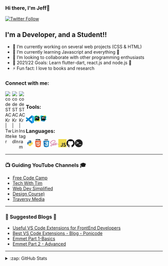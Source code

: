 ### Hi there, I'm Jeff👋

[![Twitter Follow](https://img.shields.io/twitter/follow/Theuri0411?color=1DA1F2&logo=twitter&style=for-the-badge)](https://twitter.com/intent/follow?original_referer=https%3A%2F%2Fgithub.com%2FTheuri0411&screen_name=Theuri0411)

## I'm a Developer, and a Student!!

- 🔭 I’m currently working on several web projects (CSS & HTML)
- 🌱 I’m currently learning Javascript and everything 🤣
- 👯 I’m looking to collaborate with other programming enthusiasts
- 🥅 2021/22 Goals: Learn flutter-dart, react.js and node.js 💪
- ⚡ Fun fact: I love to books and research

### Connect with me:

[<img align="left" alt="codeSTACKr | Twitter" width="22px" src="https://cdn.jsdelivr.net/npm/simple-icons@v3/icons/twitter.svg" />][twitter]
[<img align="left" alt="codeSTACKr | LinkedIn" width="22px" src="https://cdn.jsdelivr.net/npm/simple-icons@v3/icons/linkedin.svg" />][linkedin]
[<img align="left" alt="codeSTACKr | Instagram" width="22px" src="https://cdn.jsdelivr.net/npm/simple-icons@v3/icons/instagram.svg" />][instagram]

<br />

### Tools:

<img align="left" alt="Visual Studio Code" width="26px" src="https://raw.githubusercontent.com/github/explore/80688e429a7d4ef2fca1e82350fe8e3517d3494d/topics/visual-studio-code/visual-studio-code.png" />

<img align="left" alt="PyCharm" width="20px" src="pycharm.jpg" />

<img align="left" alt="WebStorm" width="20px" src="webstorm.jpg" />

<br />

### Languages:

<img align="left" alt="Python 3" width="26px" src="https://raw.githubusercontent.com/github/explore/80688e429a7d4ef2fca1e82350fe8e3517d3494d/topics/python/python.png" />
<img align="left" alt="HTML5" width="26px" src="https://raw.githubusercontent.com/github/explore/80688e429a7d4ef2fca1e82350fe8e3517d3494d/topics/html/html.png" />
<img align="left" alt="CSS3" width="26px" src="https://raw.githubusercontent.com/github/explore/80688e429a7d4ef2fca1e82350fe8e3517d3494d/topics/css/css.png" />
<img align="left" alt="Sass" width="26px" src="https://raw.githubusercontent.com/github/explore/80688e429a7d4ef2fca1e82350fe8e3517d3494d/topics/sass/sass.png" />
<img align="left" alt="JavaScript" width="26px" src="https://raw.githubusercontent.com/github/explore/80688e429a7d4ef2fca1e82350fe8e3517d3494d/topics/javascript/javascript.png" 
<img align="left" alt="Git" width="26px" src="https://raw.githubusercontent.com/github/explore/80688e429a7d4ef2fca1e82350fe8e3517d3494d/topics/git/git.png" />
<img align="left" alt="GitHub" width="26px" src="https://raw.githubusercontent.com/github/explore/78df643247d429f6cc873026c0622819ad797942/topics/github/github.png" />
<img align="left" alt="Terminal" width="26px" src="https://raw.githubusercontent.com/github/explore/80688e429a7d4ef2fca1e82350fe8e3517d3494d/topics/terminal/terminal.png" />

<br />
<br />

---

### 📺 Guiding YouTube Channels 🎓

<!-- YOUTUBE:START -->

- [Free Code Camp](https://www.youtube.com/c/Freecodecamp)
- [Tech With Tim](https://www.youtube.com/c/TechWithTim)
- [Web Dev Simplified](https://www.youtube.com/c/WebDevSimplified)
- [Design Course)](https://www.youtube.com/c/DesignCourse)
- [Traversy Media](https://www.youtube.com/c/TraversyMedia)
<!-- YOUTUBE:END -->

---

### 📕 Suggested Blogs 🦉

<!-- BLOG-POST-LIST:START -->

- [Useful VS Code Extensions for FrontEnd Developers](https://www.smashingmagazine.com/2021/05/useful-vs-code-extensions-web-developers/)
- [Best VS Code Extensions - Blog - Ponicode](https://www.ponicode.com/blog/best-extensions-for-vs-code)
- [Emmet Part 1-Basics](https://www.codestackr.com/blog/emmet-basics-part-1/)
- [Emmet Part 2 - Advanced](https://dev.to/codestackr/emmet-part-2-advanced-4c65)
<!-- BLOG-POST-LIST:END -->

---

</details>

<details>
  <summary>:zap: GitHub Stats</summary>

  <img align="left" alt="Jeff's GitHub Stats" src="https://github-readme-stats.Theuri0411.vercel.app/api?username=Theuri0411&show_icons=true&hide_border=true" />

</details>

[twitter]: https://twitter.com/Theuri0411
[instagram]: https://instagram.com/jeffshady_
[linkedin]: https://linkedin.com/in/jeff-theuri-48818520b

